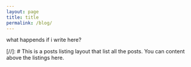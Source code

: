 ```yaml
---
layout: page
title: title
permalink: /blog/
---
```

what happends if i write here?

[//]: # This is a posts listing layout that list all the posts. You can content above the listings here.